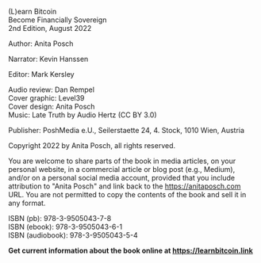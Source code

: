 
(L)earn Bitcoin  
Become Financially Sovereign  
2nd Edition, August 2022   

Author: Anita Posch  

Narrator: Kevin Hanssen

Editor: Mark Kersley   

Audio review: Dan Rempel  
Cover graphic: Level39  
Cover design: Anita Posch  
Music: Late Truth by Audio Hertz (CC BY 3.0)  

Publisher: PoshMedia e.U., Seilerstaette 24, 4. Stock, 1010 Wien, Austria

Copyright 2022 by Anita Posch, all rights reserved.  

You are welcome to share parts of the book in media articles, on your personal website, in a commercial article or blog post (e.g., Medium), and/or on a personal social media account, provided that you include attribution to "Anita Posch" and link back to the https://anitaposch.com URL. You are not permitted to copy the contents of the book and sell it in any format.

ISBN (pb): 978-3-9505043-7-8  
ISBN (ebook): 978-3-9505043-6-1  
ISBN (audiobook): 978-3-9505043-5-4  

**Get current information about the book online at https://learnbitcoin.link**